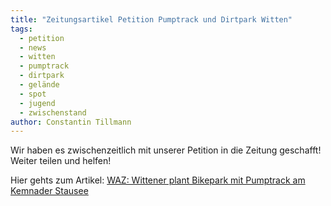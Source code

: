 ```yaml
---
title: "Zeitungsartikel Petition Pumptrack und Dirtpark Witten"
tags:
  - petition
  - news
  - witten
  - pumptrack
  - dirtpark
  - gelände
  - spot
  - jugend
  - zwischenstand
author: Constantin Tillmann
---
```


Wir haben es zwischenzeitlich mit unserer Petition in die Zeitung geschafft! Weiter teilen und helfen!

Hier gehts zum Artikel: [WAZ: Wittener plant Bikepark mit Pumptrack am Kemnader Stausee](https://www.waz.de/staedte/witten/wittener-plant-bikepark-mit-pumptrack-am-kemnader-stausee-id231268722.html)